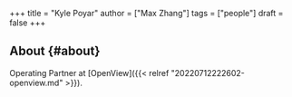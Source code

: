 +++
title = "Kyle Poyar"
author = ["Max Zhang"]
tags = ["people"]
draft = false
+++

## About {#about}

Operating Partner at [OpenView]({{< relref "20220712222602-openview.md" >}}).
